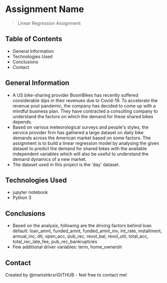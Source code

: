 # Assignment Name
>Linear Regression Assignment


## Table of Contents
* General Information
* Technologies Used
* Conclusions
* Contact

<!-- You can include any other section that is pertinent to your problem -->

## General Information
- A US bike-sharing provider BoomBikes has recently suffered considerable dips in their revenues due to Covid-19. To accelerate the revenue post pandemic, the company has decided to come up with a mindful business plan. They have contracted a consulting company to understand the factors on which the demand for these shared bikes depends.
- Based on various meteorological surveys and people's styles, the service provider firm has gathered a large dataset on daily bike demands across the American market based on some factors. The assignment is to build a linear regression model by analysing the given dataset to predict the demand for shared bikes with the available independent variables which will also be useful to understand the demand dynamics of a new market.  
- The dataset used in this project is the 'day' dataset.

## Technologies Used
- jupyter notebook
- Python 3

<!-- As the libraries versions keep on changing, it is recommended to mention the version of library used in this project -->
 
## Conclusions
- Based on the analysis, following are the driving factors behind loan default:
  loan_amnt, funded_amnt, funded_amnt_inv, int_rate, installment, annual_inc, dti, open_acc, pub_rec, revol_bal, revol_util, total_acc,  total_rec_late_fee, pub_rec_bankruptcies
- Few additional driver variables:
    term, home_ownersh

## Contact
Created by @manishkrsriGITHUB - feel free to contact me!


<!-- Optional -->
<!-- ## License -->
<!-- This project is open source and available under the [... License](). -->

<!-- You don't have to include all sections - just the one's relevant to your project -->
